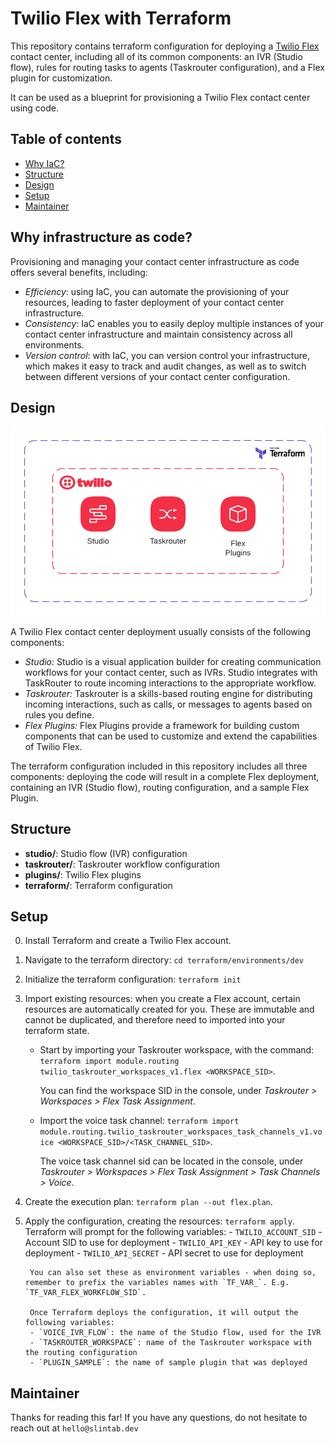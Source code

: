 # Twilio Flex with Terraform 

This repository contains terraform configuration for deploying a [Twilio Flex](https://www.twilio.com/en-us/flex) contact center, including all of its common components: an IVR (Studio flow), rules for routing tasks to agents (Taskrouter configuration), and a Flex plugin for customization.

It can be used as a blueprint for provisioning a Twilio Flex  contact center using code. 


## Table of contents
* [Why IaC?](#iac)
* [Structure](#structure)
* [Design](#design)
* [Setup](#setup)
* [Maintainer](#maintainer)

## Why infrastructure as code?

Provisioning and managing your contact center infrastructure as code offers several benefits, including:
- *Efficiency*: using IaC, you can automate the provisioning of your resources, leading to faster deployment of your contact center infrastructure.
- *Consistency*: IaC enables you to easily deploy multiple instances of your contact center infrastructure and maintain consistency across all environments. 
- *Version control*: with IaC, you can version control your infrastructure, which makes it easy to track and audit changes, as well as to switch between different versions of your contact center configuration.

## Design
![Diagram](diagram.png?raw=true)

A Twilio Flex contact center deployment usually consists of the following components:
- *Studio:* Studio is a visual application builder for creating communication workflows for your contact center, such as IVRs. Studio integrates with TaskRouter to route incoming interactions to the appropriate workflow. 
- *Taskrouter:* Taskrouter is a skills-based routing engine for distributing incoming interactions, such as calls, or messages to agents based on rules you define.
- *Flex Plugins:* Flex Plugins provide a framework for building custom components that can be used to customize and extend the capabilities of Twilio Flex.

The terraform configuration included in this repository includes all three components: deploying the code will result in a complete Flex deployment, containing an IVR (Studio flow), routing configuration, and a sample Flex Plugin.

## Structure

- **studio/**: Studio flow (IVR) configuration
- **taskrouter/**: Taskrouter workflow configuration
- **plugins/**: Twilio Flex plugins
- **terraform/**: Terraform configuration

## Setup
0. Install Terraform and create a Twilio Flex account.
1. Navigate to the terraform directory: `cd terraform/environments/dev`
2. Initialize the terraform configuration: `terraform init`
3. Import existing resources: when you create a Flex account, certain resources are automatically created for you. These are immutable and cannot be duplicated, and therefore need to imported into your terraform state. 

    - Start by importing your Taskrouter workspace, with the command:
    `terraform import module.routing twilio_taskrouter_workspaces_v1.flex <WORKSPACE_SID>`.
    
        You can find the workspace SID in the console, under *Taskrouter > Workspaces > Flex Task Assignment*.

    - Import the voice task channel: 
    `terraform import module.routing.twilio_taskrouter_workspaces_task_channels_v1.voice <WORKSPACE_SID>/<TASK_CHANNEL_SID>`. 

        The voice task channel sid can be located in the console, under *Taskrouter > Workspaces > Flex Task Assignment > Task Channels > Voice*.

4. Create the execution plan: `terraform plan --out flex.plan`.
5. Apply the configuration, creating the resources: `terraform apply`. Terraform will prompt for the following variables: 
        - `TWILIO_ACCOUNT_SID` - Account SID to use for deployment
        - `TWILIO_API_KEY` - API key to use for deployment 
        - `TWILIO_API_SECRET` - API secret to use for deployment

        You can also set these as environment variables - when doing so, remember to prefix the variables names with `TF_VAR_`. E.g. `TF_VAR_FLEX_WORKFLOW_SID`.

        Once Terraform deploys the configuration, it will output the following variables:
        - `VOICE_IVR_FLOW`: the name of the Studio flow, used for the IVR
        - `TASKROUTER_WORKSPACE`: name of the Taskrouter workspace with the routing configuration
        - `PLUGIN_SAMPLE`: the name of sample plugin that was deployed

## Maintainer
Thanks for reading this far!
If you have any questions, do not hesitate to reach out at `hello@slintab.dev`